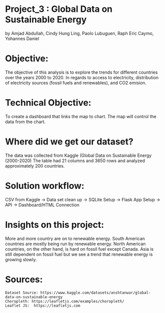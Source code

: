 # Project_3 : Global Data on Sustainable Energy 
by Amjad Abdullah, Cindy Hung Ling, Paolo Lubuguen, Raph Eric Caymo, Yohannes Daniel

# Objective:
The objective of this analysis is to explore the trends for different countries over the years 2000 to 2020. In regards to access to electricity, distribution of electricity sources (fossil fuels and renewables), and CO2 emision.

# Technical Objective:
To create a dashboard that links the map to chart. The map will control the data from the chart. 

# Where did we get our dataset?
The data was collected from Kaggle (Global Data on Sustainable Energy (2000-2020)
The table had 21 columns and 3650 rows and analyzed approximately 200 countries.

# Solution workflow:
CSV from Kaggle -> Data set clean up -> SQLite Setup -> Flask App Setup -> API -> Dashboard/HTML Connection

# Insights on this project:
More and more country are on to renewable energy. South American countries are mostly being run by renewable energy. North American countries, on the other hand, is hard on fossil fuel except Canada. Asia is still dependent on fossil fuel but we see a trend that renewable energy is growing slowly.

# Sources:
    Dataset Source: https://www.kaggle.com/datasets/anshtanwar/global-data-on-sustainable-energy
    Choropleth: https://leafletjs.com/examples/choropleth/
    Leaflet JS:  https://leafletjs.com




